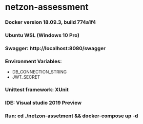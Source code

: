 # netzon-assessment

### Docker version 18.09.3, build 774a1f4
### Ubuntu WSL (Windows 10 Pro)
### Swagger: http://localhost:8080/swagger
### Environment Variables:
* DB_CONNECTION_STRING
* JWT_SECRET
### Unittest framework: XUnit
### IDE: Visual studio 2019 Preview
### Run: cd ./netzon-assetment && docker-compose up -d
